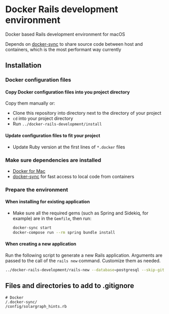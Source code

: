 # Docker Rails development environment

Docker based Rails development environment for macOS

Depends on [docker-sync](http://docker-sync.io) to share source code between host and containers, which is the most performant way currently

## Installation

### Docker configuration files

#### Copy Docker configuration files into you project directory

Copy them manually or:

* Clone this repository into directory next to the directory of your project
* `cd` into your project directory
* Run `../docker-rails-development/install`

#### Update configuration files to fit your project

* Update Ruby version at the first lines of `*.docker` files

### Make sure dependencies are installed

* [Docker for Mac](https://docs.docker.com/docker-for-mac/)
* [docker-sync](http://docker-sync.io) for fast access to local code from containers

### Prepare the environment

#### When installing for existing application

* Make sure all the required gems (such as Spring and Sidekiq, for example) are in the `Gemfile`, then run:

  ```sh
  docker-sync start
  docker-compose run --rm spring bundle install
  ```

#### When creating a new application

Run the following script to generate a new Rails application. Arguments are passed to the call of the `rails new` command. Customize them as needed.

  ```sh
  ../docker-rails-development/rails-new --database=postgresql --skip-git --skip-test
  ```

## Files and directories to add to .gitignore

```gitignore
# Docker
/.docker-sync/
/config/solargraph_hints.rb
```
